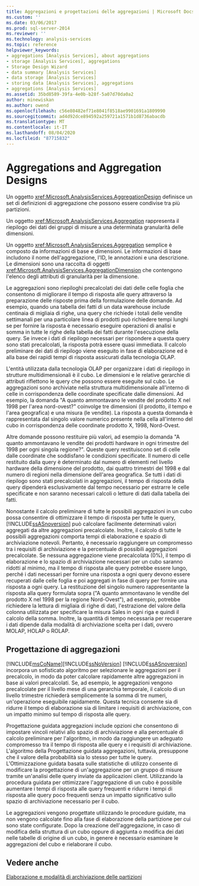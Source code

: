 ```yaml
---
title: Aggregazioni e progettazioni delle aggregazioni | Microsoft Docs
ms.custom: ''
ms.date: 03/06/2017
ms.prod: sql-server-2014
ms.reviewer: ''
ms.technology: analysis-services
ms.topic: reference
helpviewer_keywords:
- aggregations [Analysis Services], about aggregations
- storage [Analysis Services], aggregations
- Storage Design Wizard
- data summary [Analysis Services]
- data storage [Analysis Services]
- storing data [Analysis Services], aggregations
- aggregations [Analysis Services]
ms.assetid: 35bd8589-39fa-4e0b-b28f-5a07d70da0a2
author: minewiskan
ms.author: owend
ms.openlocfilehash: c56e80482ef71e8041f8518ae9901691a1809990
ms.sourcegitcommit: ad4d92dce894592a259721a1571b1d8736abacdb
ms.translationtype: MT
ms.contentlocale: it-IT
ms.lasthandoff: 08/04/2020
ms.locfileid: "87715832"
---
```

# <a name="aggregations-and-aggregation-designs"></a>Aggregations and Aggregation Designs
  Un oggetto <xref:Microsoft.AnalysisServices.AggregationDesign> definisce un set di definizioni di aggregazione che possono essere condivise tra più partizioni.  
  
 Un oggetto <xref:Microsoft.AnalysisServices.Aggregation> rappresenta il riepilogo dei dati dei gruppi di misure a una determinata granularità delle dimensioni.  
  
 Un oggetto <xref:Microsoft.AnalysisServices.Aggregation> semplice è composto da informazioni di base e dimensioni. Le informazioni di base includono il nome dell'aggregazione, l'ID, le annotazioni e una descrizione. Le dimensioni sono una raccolta di oggetti <xref:Microsoft.AnalysisServices.AggregationDimension> che contengono l'elenco degli attributi di granularità per la dimensione.  
  
 Le aggregazioni sono riepiloghi precalcolati dei dati delle celle foglia che consentono di migliorare il tempo di risposta alle query attraverso la preparazione delle risposte prima della formulazione delle domande. Ad esempio, quando una tabella dei fatti di un data warehouse include centinaia di migliaia di righe, una query che richiede i totali delle vendite settimanali per una particolare linea di prodotti può richiedere tempi lunghi se per fornire la risposta è necessario eseguire operazioni di analisi e somma in tutte le righe della tabella dei fatti durante l'esecuzione della query. Se invece i dati di riepilogo necessari per rispondere a questa query sono stati precalcolati, la risposta potrà essere quasi immediata. Il calcolo preliminare dei dati di riepilogo viene eseguito in fase di elaborazione ed è alla base dei rapidi tempi di risposta assicurati dalla tecnologia OLAP.  
  
 L'entità utilizzata dalla tecnologia OLAP per organizzare i dati di riepilogo in strutture multidimensionali è il cubo. Le dimensioni e le relative gerarchie di attributi riflettono le query che possono essere eseguite sul cubo. Le aggregazioni sono archiviate nella struttura multidimensionale all'interno di celle in corrispondenza delle coordinate specificate dalle dimensioni. Ad esempio, la domanda "A quanto ammontavano le vendite del prodotto X nel 1998 per l'area nord-ovest?" coinvolge tre dimensioni (il prodotto, il tempo e l'area geografica) e una misura (le vendite). La risposta a questa domanda è rappresentata dal singolo valore numerico presente nella cella all'interno del cubo in corrispondenza delle coordinate prodotto X, 1998, Nord-Ovest.  
  
 Altre domande possono restituire più valori, ad esempio la domanda "A quanto ammontavano le vendite dei prodotti hardware in ogni trimestre del 1998 per ogni singola regione?". Queste query restituiscono set di celle dalle coordinate che soddisfano le condizioni specificate. Il numero di celle restituito dalla query è determinato dal numero di elementi nel livello hardware della dimensione del prodotto, dai quattro trimestri del 1998 e dal numero di regioni nella dimensione dell'area geografica. Se tutti i dati di riepilogo sono stati precalcolati in aggregazioni, il tempo di risposta della query dipenderà esclusivamente dal tempo necessario per estrarre le celle specificate e non saranno necessari calcoli o letture di dati dalla tabella dei fatti.  
  
 Nonostante il calcolo preliminare di tutte le possibili aggregazioni in un cubo possa consentire di ottimizzare il tempo di risposta per tutte le query, [!INCLUDE[ssASnoversion](../../includes/ssasnoversion-md.md)] può calcolare facilmente determinati valori aggregati da altre aggregazioni precalcolate. Inoltre, il calcolo di tutte le possibili aggregazioni comporta tempi di elaborazione e spazio di archiviazione notevoli. Pertanto, è necessario raggiungere un compromesso tra i requisiti di archiviazione e la percentuale di possibili aggregazioni precalcolate. Se nessuna aggregazione viene precalcolata (0%), il tempo di elaborazione e lo spazio di archiviazione necessari per un cubo saranno ridotti al minimo, ma il tempo di risposta alle query potrebbe essere lungo, perché i dati necessari per fornire una risposta a ogni query devono essere recuperati dalle celle foglia e poi aggregati in fase di query per fornire una risposta a ogni query. La restituzione del singolo numero rappresentante la risposta alla query formulata sopra ("A quanto ammontavano le vendite del prodotto X nel 1998 per la regione Nord-Ovest"), ad esempio, potrebbe richiedere la lettura di migliaia di righe di dati, l'estrazione del valore della colonna utilizzata per specificare la misura Sales in ogni riga e quindi il calcolo della somma. Inoltre, la quantità di tempo necessaria per recuperare i dati dipende dalla modalità di archiviazione scelta per i dati, ovvero MOLAP, HOLAP o ROLAP.  
  
## <a name="designing-aggregations"></a>Progettazione di aggregazioni  
 [!INCLUDE[msCoName](../../includes/msconame-md.md)][!INCLUDE[ssNoVersion](../../includes/ssnoversion-md.md)] [!INCLUDE[ssASnoversion](../../includes/ssasnoversion-md.md)] incorpora un sofisticato algoritmo per selezionare le aggregazioni per il precalcolo, in modo da poter calcolare rapidamente altre aggregazioni in base ai valori precalcolati. Se, ad esempio, le aggregazioni vengono precalcolate per il livello mese di una gerarchia temporale, il calcolo di un livello trimestre richiederà semplicemente la somma di tre numeri, un'operazione eseguibile rapidamente. Questa tecnica consente sia di ridurre il tempo di elaborazione sia di limitare i requisiti di archiviazione, con un impatto minimo sul tempo di risposta alle query.  
  
 Progettazione guidata aggregazioni include opzioni che consentono di impostare vincoli relativi allo spazio di archiviazione e alla percentuale di calcolo preliminare per l'algoritmo, in modo da raggiungere un adeguato compromesso tra il tempo di risposta alle query e i requisiti di archiviazione. L'algoritmo della Progettazione guidata aggregazioni, tuttavia, presuppone che il valore della probabilità sia lo stesso per tutte le query. L'Ottimizzazione guidata basata sulle statistiche di utilizzo consente di modificare la progettazione di un'aggregazione per un gruppo di misure tramite un'analisi delle query inviate da applicazioni client. Utilizzando la procedura guidata per ottimizzare l'aggregazione di un cubo è possibile aumentare i tempi di risposta alle query frequenti e ridurre i tempi di risposta alle query poco frequenti senza un impatto significativo sullo spazio di archiviazione necessario per il cubo.  
  
 Le aggregazioni vengono progettate utilizzando le procedure guidate, ma non vengono calcolate fino alla fase di elaborazione della partizione per cui sono state configurate. Dopo la creazione dell'aggregazione, in caso di modifica della struttura di un cubo oppure di aggiunta o modifica dei dati nelle tabelle di origine di un cubo, in genere è necessario esaminare le aggregazioni del cubo e rielaborare il cubo.  
  
## <a name="see-also"></a>Vedere anche  
 [Elaborazione e modalità di archiviazione delle partizioni](partitions-partition-storage-modes-and-processing.md)  
  
  
